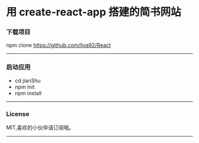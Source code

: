 # 用 create-react-app 搭建的简书网站

### 下载项目

npm clone https://github.com/liva92/React

---

### 启动应用
- cd jianShu
- npm init
- npm install

---

### License

MIT,喜欢的小伙伴请订阅哦。

---
